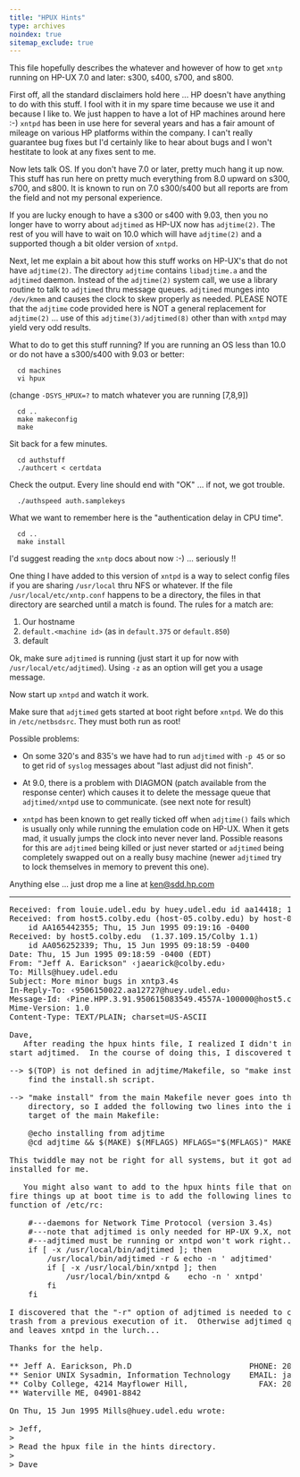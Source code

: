 ```yaml
---
title: "HPUX Hints"
type: archives
noindex: true 
sitemap_exclude: true
---
```


This file hopefully describes the whatever and however of how to get `xntp` running on HP-UX 7.0 and later: s300, s400, s700, and s800.

First off,  all the standard disclaimers hold here ... HP doesn't have anything to do with this stuff.  I fool with it in my spare time because we use it and because I like to.  We just happen to have a lot of HP machines around here :-) `xntpd` has been in use here for several years and has a fair amount of mileage on various HP platforms within the company.  I can't really guarantee bug fixes but I'd certainly like to hear about bugs and I won't hestitate to look at any fixes sent to me.

Now lets talk OS.  If you don't have 7.0 or later, pretty much hang it up now. This stuff has run here on pretty much everything from 8.0 upward on s300, s700, and s800.  It is known to run on 7.0 s300/s400 but all reports are from the field and not my personal experience.

If you are lucky enough to have a s300 or s400 with 9.03, then you no longer
have to worry about `adjtimed` as HP-UX now has `adjtime(2)`.  The rest of you
will have to wait on 10.0 which will have `adjtime(2)` and a supported though
a bit older version of `xntpd`.

Next, let me explain a bit about how this stuff works on HP-UX's that do not have `adjtime(2)`.  The directory `adjtime` contains `libadjtime.a` and the `adjtimed` daemon.  Instead of the `adjtime(2)` system call, we use a library routine to talk to `adjtimed` thru message queues.  `adjtimed` munges into `/dev/kmem` and causes the clock to skew properly as needed.  PLEASE NOTE that the `adjtime` code provided here is NOT a general replacement for `adjtime(2)` ... use of this `adjtime(3)/adjtimed(8)` other than with `xntpd` may yield very odd results.

What to do to get this stuff running? If you are running an OS less than 10.0 or do not have a s300/s400 with 9.03 or better:

      cd machines
	  vi hpux
  (change `-DSYS_HPUX=?` to match whatever you are running [7,8,9])

	  cd ..
      make makeconfig
      make 
	  
  Sit back for a few minutes.

      cd authstuff
	  ./authcert < certdata

  Check the output.  Every line should end with "OK" ... if not, we got trouble.
  
	  ./authspeed auth.samplekeys  
	  
  What we want to remember here is the "authentication delay in CPU time".
	
	  cd ..
      make install

I'd suggest reading the `xntp` docs about now :-) ... seriously !!

One thing I have added to this version of `xntpd` is a way to select config files if you are sharing `/usr/local` thru NFS or whatever. If the file `/usr/local/etc/xntp.conf` happens to be a directory, the  files in that directory are searched until a match is found. The rules for a match are:
1. Our hostname
2. <code>default.\<machine id></code> (as in `default.375` or `default.850`)
3. default

Ok, make sure `adjtimed` is running (just start it up for now with `/usr/local/etc/adjtimed`).  Using `-z` as an option will get you a usage message.

Now start up `xntpd` and watch it work.

Make sure that `adjtimed` gets started at boot right before `xntpd`. We do this in `/etc/netbsdsrc`.  They must both run as root!

Possible problems:

* On some 320's and 835's we have had to run `adjtimed` with `-p 45` or so to get rid of `syslog` messages about "last adjust did not finish".

* At 9.0, there is a problem with DIAGMON (patch available from the response center) which causes it to delete the message queue that `adjtimed/xntpd` use to communicate. (see next note for result)

* `xntpd` has been known to get really ticked off when `adjtime()` fails which is usually only while running the emulation code on HP-UX. When it gets mad, it usually jumps the clock into never never land.
 Possible reasons for this are `adjtimed` being killed or just never started or `adjtimed` being completely swapped out on a really busy machine (newer `adjtimed` try to lock themselves in memory to prevent this one).

Anything else ... just drop me a line at ken@sdd.hp.com

* * *

<pre>
Received: from louie.udel.edu by huey.udel.edu id aa14418; 15 Jun 95 9:19 EDT
Received: from host5.colby.edu (host-05.colby.edu) by host-04.colby.edu with ESMTP  (1.37.109.15/Colby 1.1)
	id AA165442355; Thu, 15 Jun 1995 09:19:16 -0400
Received: by host5.colby.edu  (1.37.109.15/Colby 1.1)
	id AA056252339; Thu, 15 Jun 1995 09:18:59 -0400
Date: Thu, 15 Jun 1995 09:18:59 -0400 (EDT)
From: "Jeff A. Earickson" &lsaquo;jaearick@colby.edu&rsaquo;
To: Mills@huey.udel.edu
Subject: More minor bugs in xntp3.4s
In-Reply-To: &lsaquo;9506150022.aa12727@huey.udel.edu&rsaquo;
Message-Id: &lsaquo;Pine.HPP.3.91.950615083549.4557A-100000@host5.colby.edu&rsaquo;
Mime-Version: 1.0
Content-Type: TEXT/PLAIN; charset=US-ASCII

Dave,
   After reading the hpux hints file, I realized I didn't install or
start adjtimed.  In the course of doing this, I discovered that:

--> $(TOP) is not defined in adjtime/Makefile, so "make install" can't
    find the install.sh script.

--> "make install" from the main Makefile never goes into the adjtime
    directory, so I added the following two lines into the install
    target of the main Makefile:

    @echo installing from adjtime
    @cd adjtime && $(MAKE) $(MFLAGS) MFLAGS="$(MFLAGS)" MAKE="$(MAKE)" install

This twiddle may not be right for all systems, but it got adjtimed
installed for me.

   You might also want to add to the hpux hints file that one way to
fire things up at boot time is to add the following lines to the localrc
function of /etc/rc:

    #---daemons for Network Time Protocol (version 3.4s)
    #---note that adjtimed is only needed for HP-UX 9.X, not 10.0
    #---adjtimed must be running or xntpd won't work right...
    if [ -x /usr/local/bin/adjtimed ]; then
        /usr/local/bin/adjtimed -r & echo -n ' adjtimed'
        if [ -x /usr/local/bin/xntpd ]; then
            /usr/local/bin/xntpd &    echo -n ' xntpd'
        fi
    fi

I discovered that the "-r" option of adjtimed is needed to clear out any
trash from a previous execution of it.  Otherwise adjtimed quietly dies
and leaves xntpd in the lurch...

Thanks for the help.

** Jeff A. Earickson, Ph.D                         PHONE: 207-872-3659
** Senior UNIX Sysadmin, Information Technology    EMAIL: jaearick@colby.edu
** Colby College, 4214 Mayflower Hill,               FAX: 207-872-3555
** Waterville ME, 04901-8842

On Thu, 15 Jun 1995 Mills@huey.udel.edu wrote:

> Jeff,
>
> Read the hpux file in the hints directory.
>
> Dave
</pre>
